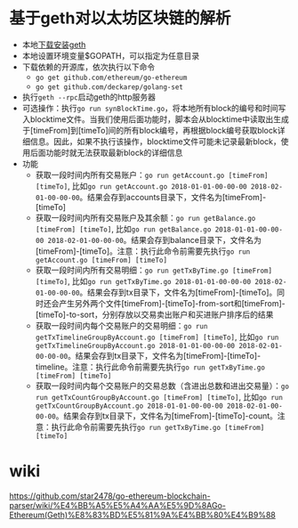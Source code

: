 # 基于geth对以太坊区块链的解析
* 本地[下载安装geth](https://github.com/ethereum/go-ethereum)
* 本地设置环境变量$GOPATH，可以指定为任意目录
* 下载依赖的开源库，依次执行以下命令
    * `go get github.com/ethereum/go-ethereum`
    * `go get github.com/deckarep/golang-set`
* 执行`geth --rpc`启动geth的http服务器
* 可选操作：执行`go run synBlockTime.go`，将本地所有block的编号和时间写入blocktime文件。当我们使用后面功能时，脚本会从blocktime中读取出生成于[timeFrom]到[timeTo]间的所有block编号，再根据block编号获取block详细信息。因此，如果不执行该操作，blocktime文件可能未记录最新block，使用后面功能时就无法获取最新block的详细信息
* 功能
    * 获取一段时间内所有交易账户：`go run getAccount.go [timeFrom] [timeTo]`, 比如`go run getAccount.go 2018-01-01-00-00-00 2018-02-01-00-00-00`。结果会存到accounts目录下，文件名为[timeFrom]-[timeTo]
    * 获取一段时间内所有交易账户及其余额：`go run getBalance.go [timeFrom] [timeTo]`, 比如`go run getBalance.go 2018-01-01-00-00-00 2018-02-01-00-00-00`。结果会存到balance目录下，文件名为[timeFrom]-[timeTo]。注意：执行此命令前需要先执行`go run getAccount.go [timeFrom] [timeTo]`
    * 获取一段时间内所有交易明细：`go run getTxByTime.go [timeFrom] [timeTo]`, 比如`go run getTxByTime.go 2018-01-01-00-00-00 2018-02-01-00-00-00`。结果会存到tx目录下，文件名为[timeFrom]-[timeTo]。同时还会产生另外两个文件[timeFrom]-[timeTo]-from-sort和[timeFrom]-[timeTo]-to-sort，分别存放以交易卖出账户和买进账户排序后的结果
    * 获取一段时间内每个交易账户的交易明细：`go run getTxTimelineGroupByAccount.go [timeFrom] [timeTo]`, 比如`go run getTxTimelineGroupByAccount.go 2018-01-01-00-00-00 2018-02-01-00-00-00`。结果会存到tx目录下，文件名为[timeFrom]-[timeTo]-timeline。注意：执行此命令前需要先执行`go run getTxByTime.go [timeFrom] [timeTo]`
    * 获取一段时间内每个交易账户的交易总数（含进出总数和进出交易量）：`go run getTxCountGroupByAccount.go [timeFrom] [timeTo]`, 比如`go run getTxCountGroupByAccount.go 2018-01-01-00-00-00 2018-02-01-00-00-00`。结果会存到tx目录下，文件名为[timeFrom]-[timeTo]-count。注意：执行此命令前需要先执行`go run getTxByTime.go [timeFrom] [timeTo]`


# wiki
https://github.com/star2478/go-ethereum-blockchain-parser/wiki/%E4%BB%A5%E5%A4%AA%E5%9D%8AGo-Ethereum(Geth)%E8%83%BD%E5%81%9A%E4%BB%80%E4%B9%88
